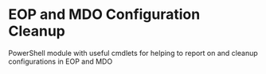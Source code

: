 # EOP and MDO Configuration Cleanup
PowerShell module with useful cmdlets for helping to report on and cleanup configurations in EOP and MDO
